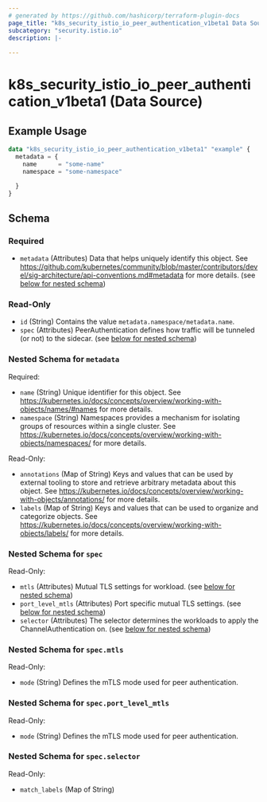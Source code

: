 ```yaml
---
# generated by https://github.com/hashicorp/terraform-plugin-docs
page_title: "k8s_security_istio_io_peer_authentication_v1beta1 Data Source - terraform-provider-k8s"
subcategory: "security.istio.io"
description: |-
  
---
```


# k8s_security_istio_io_peer_authentication_v1beta1 (Data Source)



## Example Usage

```terraform
data "k8s_security_istio_io_peer_authentication_v1beta1" "example" {
  metadata = {
    name      = "some-name"
    namespace = "some-namespace"

  }
}
```

<!-- schema generated by tfplugindocs -->
## Schema

### Required

- `metadata` (Attributes) Data that helps uniquely identify this object. See https://github.com/kubernetes/community/blob/master/contributors/devel/sig-architecture/api-conventions.md#metadata for more details. (see [below for nested schema](#nestedatt--metadata))

### Read-Only

- `id` (String) Contains the value `metadata.namespace/metadata.name`.
- `spec` (Attributes) PeerAuthentication defines how traffic will be tunneled (or not) to the sidecar. (see [below for nested schema](#nestedatt--spec))

<a id="nestedatt--metadata"></a>
### Nested Schema for `metadata`

Required:

- `name` (String) Unique identifier for this object. See https://kubernetes.io/docs/concepts/overview/working-with-objects/names/#names for more details.
- `namespace` (String) Namespaces provides a mechanism for isolating groups of resources within a single cluster. See https://kubernetes.io/docs/concepts/overview/working-with-objects/namespaces/ for more details.

Read-Only:

- `annotations` (Map of String) Keys and values that can be used by external tooling to store and retrieve arbitrary metadata about this object. See https://kubernetes.io/docs/concepts/overview/working-with-objects/annotations/ for more details.
- `labels` (Map of String) Keys and values that can be used to organize and categorize objects. See https://kubernetes.io/docs/concepts/overview/working-with-objects/labels/ for more details.


<a id="nestedatt--spec"></a>
### Nested Schema for `spec`

Read-Only:

- `mtls` (Attributes) Mutual TLS settings for workload. (see [below for nested schema](#nestedatt--spec--mtls))
- `port_level_mtls` (Attributes) Port specific mutual TLS settings. (see [below for nested schema](#nestedatt--spec--port_level_mtls))
- `selector` (Attributes) The selector determines the workloads to apply the ChannelAuthentication on. (see [below for nested schema](#nestedatt--spec--selector))

<a id="nestedatt--spec--mtls"></a>
### Nested Schema for `spec.mtls`

Read-Only:

- `mode` (String) Defines the mTLS mode used for peer authentication.


<a id="nestedatt--spec--port_level_mtls"></a>
### Nested Schema for `spec.port_level_mtls`

Read-Only:

- `mode` (String) Defines the mTLS mode used for peer authentication.


<a id="nestedatt--spec--selector"></a>
### Nested Schema for `spec.selector`

Read-Only:

- `match_labels` (Map of String)
